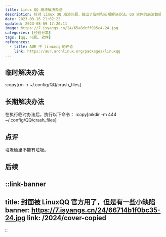 ```yaml
---
title: Linux QQ 崩溃解决办法
description: 针对 Linux QQ 崩溃问题，给出了临时和长期解决办法。QQ 软件的崩溃数据会影响其正常运行。
date: 2023-03-16 21:02:22
updated: 2023-08-09 17:20:11
image: https://7.isyangs.cn/24/65a8dcff995c4-24.jpg
categories: [经验分享]
tags: [qq, 问题, 软件]
references:
  - title: AUR 中 linuxqq 的评论
    link: https://aur.archlinux.org/packages/linuxqq
---
```


## 临时解决办法

:copy[rm -r ~/.config/QQ/crash_files]

## 长期解决办法

在执行临时办法后，执行以下命令：
:copy[mkdir -m 444 ~/.config/QQ/crash_files]

## 点评

垃圾桶里不能有垃圾。

## 后续

::link-banner
---
title: 封面被 LinuxQQ 官方用了，但是有一些小缺陷
banner: https://7.isyangs.cn/24/66714b1f0bc35-24.jpg
link: /2024/cover-copied
---
::
